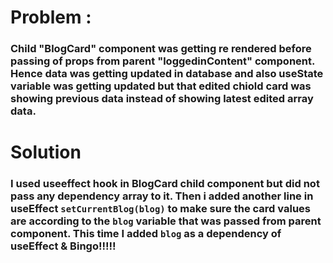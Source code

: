 # Problem :
### Child "BlogCard" component was getting re rendered before passing of props from parent "loggedinContent" component. Hence data was getting updated in database and also useState variable was getting updated but that edited chiold card was showing previous data instead of showing latest edited array data.

# Solution
### I used useeffect hook in BlogCard child component but did not pass any dependency array to it. Then i added another line in useEffect `setCurrentBlog(blog)` to make sure the card values are according to the `blog` variable that was passed from parent component. This time I added `blog` as a dependency of useEffect & Bingo!!!!! 
